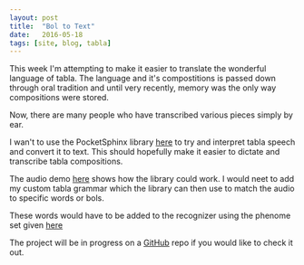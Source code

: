 ```yaml
---
layout: post
title:  "Bol to Text"
date:   2016-05-18
tags: [site, blog, tabla]
---
```


This week I'm attempting to make it easier to translate the wonderful language of tabla. The language and it's compostitions is passed down through oral tradition and until very recently, memory was the only way compositions were stored.

Now, there are many people who have transcribed various pieces simply by ear.

I wan't to use the PocketSphinx library [here](http://syl22-00.github.io/pocketsphinx.js/) to try and interpret tabla speech and convert it to text. This should hopefully make it easier to dictate and transcribe tabla compositions.

The audio demo [here](https://syl22-00.github.io/pocketsphinx.js/live-demo.html) shows how the library could work. I would neet to add my custom tabla grammar which the library can then use to match the audio to specific words or bols.

These words would have to be added to the recognizer using the phenome set given [here](http://www.speech.cs.cmu.edu/cgi-bin/cmudict)

The project will be in progress on a [GitHub](https://github.com/jasmeeto/bol-to-text) repo if you would like to check it out.
